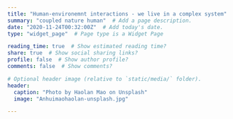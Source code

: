```yaml
---
title: "Human-environemnt interactions - we live in a complex system"  # Add a page title.
summary: "coupled nature human"  # Add a page description.
date: "2020-11-24T00:32:00Z"  # Add today's date.
type: "widget_page"  # Page type is a Widget Page

reading_time: true  # Show estimated reading time?
share: true  # Show social sharing links?
profile: false  # Show author profile?
comments: false  # Show comments?

# Optional header image (relative to `static/media/` folder).
header:
  caption: "Photo by Haolan Mao on Unsplash"
  image: "Anhuimaohaolan-unsplash.jpg"

---
```

 

